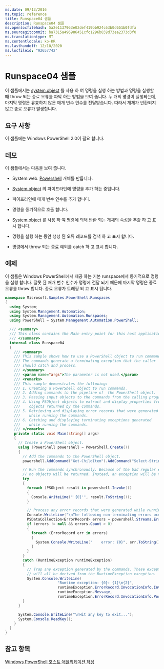 ```yaml
---
ms.date: 09/13/2016
ms.topic: reference
title: Runspace04 샘플
description: Runspace04 샘플
ms.openlocfilehash: 5a2e1137963e02def419bb924c63b0d651b0fdfa
ms.sourcegitcommit: ba7315a496986451cfc1296b659d73ea2373d3f0
ms.translationtype: MT
ms.contentlocale: ko-KR
ms.lasthandoff: 12/10/2020
ms.locfileid: "92657742"
---
```

# <a name="runspace04-sample"></a>Runspace04 샘플

이 샘플에서는 [system.object](/dotnet/api/system.management.automation.powershell) 를 사용 하 여 명령을 실행 하는 방법과 명령을 실행할 때 throw 되는 종료 오류를 파악 하는 방법을 보여 줍니다. 두 개의 명령이 실행되는데, 마지막 명령은 유효하지 않은 매개 변수 인수를 전달받습니다. 따라서 개체가 반환되지 않고 종료 오류가 발생합니다.

## <a name="requirements"></a>요구 사항

이 샘플에는 Windows PowerShell 2.0이 필요 합니다.

## <a name="demonstrates"></a>데모

이 샘플에서는 다음을 보여 줍니다.

- System.web. [Powershell](/dotnet/api/system.management.automation.powershell) 개체를 만듭니다.

- [System.object](/dotnet/api/system.management.automation.powershell) 의 파이프라인에 명령을 추가 하는 중입니다.

- 파이프라인에 매개 변수 인수를 추가 합니다.

- 명령을 동기적으로 호출 합니다.

- [System.object](/dotnet/api/System.Management.Automation.PSObject) 를 사용 하 여 명령에 의해 반환 되는 개체의 속성을 추출 하 고 표시 합니다.

- 명령을 실행 하는 동안 생성 된 오류 레코드를 검색 하 고 표시 합니다.

- 명령에서 throw 되는 종료 예외를 catch 하 고 표시 합니다.

## <a name="example"></a>예제

이 샘플은 Windows PowerShell에서 제공 하는 기본 runspace에서 동기적으로 명령을 실행 합니다. 잘못 된 매개 변수 인수가 명령에 전달 되기 때문에 마지막 명령은 종료 오류를 throw 합니다. 종료 오류가 트래핑 되 고 표시 됩니다.

```csharp
namespace Microsoft.Samples.PowerShell.Runspaces
{
  using System;
  using System.Management.Automation;
  using System.Management.Automation.Runspaces;
  using PowerShell = System.Management.Automation.PowerShell;

  /// <summary>
  /// This class contains the Main entry point for this host application.
  /// </summary>
  internal class Runspace04
  {
    /// <summary>
    /// This sample shows how to use a PowerShell object to run commands.
    /// The commands generate a terminating exception that the caller
    /// should catch and process.
    /// </summary>
    /// <param name="args">The parameter is not used.</param>
    /// <remarks>
    /// This sample demonstrates the following:
    /// 1. Creating a PowerShell object to run commands.
    /// 2. Adding commands to the pipeline of  the PowerShell object.
    /// 3. Passing input objects to the commands from the calling program.
    /// 4. Using PSObject objects to extract and display properties from the
    ///    objects returned by the commands.
    /// 5. Retrieving and displaying error records that were generated
    ///    while running the commands.
    /// 6. Catching and displaying terminating exceptions generated
    ///    while running the commands.
    /// </remarks>
    private static void Main(string[] args)
    {
      // Create a PowerShell object.
      using (PowerShell powershell = PowerShell.Create())
      {
        // Add the commands to the PowerShell object.
        powershell.AddCommand("Get-ChildItem").AddCommand("Select-String").AddArgument("*");

        // Run the commands synchronously. Because of the bad regular expression,
        // no objects will be returned. Instead, an exception will be thrown.
        try
        {
          foreach (PSObject result in powershell.Invoke())
          {
            Console.WriteLine("'{0}'", result.ToString());
          }

          // Process any error records that were generated while running the commands.
          Console.WriteLine("\nThe following non-terminating errors occurred:\n");
          PSDataCollection<ErrorRecord> errors = powershell.Streams.Error;
          if (errors != null && errors.Count > 0)
          {
            foreach (ErrorRecord err in errors)
            {
              System.Console.WriteLine("    error: {0}", err.ToString());
            }
          }
        }
        catch (RuntimeException runtimeException)
        {
          // Trap any exception generated by the commands. These exceptions
          // will all be derived from the RuntimeException exception.
          System.Console.WriteLine(
                        "Runtime exception: {0}: {1}\n{2}",
                        runtimeException.ErrorRecord.InvocationInfo.InvocationName,
                        runtimeException.Message,
                        runtimeException.ErrorRecord.InvocationInfo.PositionMessage);
        }
      }

      System.Console.WriteLine("\nHit any key to exit...");
      System.Console.ReadKey();
    }
  }
}
```

## <a name="see-also"></a>참고 항목

[Windows PowerShell 호스트 애플리케이션 작성](./writing-a-windows-powershell-host-application.md)

